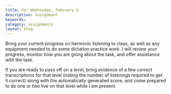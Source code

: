 ```yaml
---
title: For Wednesday, February 6
description: assignment
keywords: 
category: assignments
layout: blog
---
```


Bring your current progress on harmonic listening to class, as well as any equipment needed to do some dictation practice work. I will review your progress, monitor how you are going about the task, and offer assistance with the task. 

If you are ready to pass off on a level, bring evidence of a few correct transcriptions for that level (noting the number of listenings required to get it correct) along with the automatically generated score, and come prepared to do one or two live on that level while I am present.